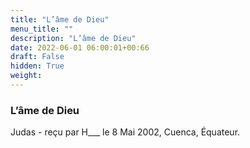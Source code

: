 ```yaml
---
title: "L’âme de Dieu"
menu_title: ""
description: "L’âme de Dieu"
date: 2022-06-01 06:00:01+00:66
draft: False
hidden: True
weight:
---
```

### L’âme de Dieu

Judas - reçu par H___  le 8 Mai 2002, Cuenca, Équateur.



